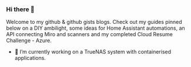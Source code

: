 ### Hi there 👋  
Welcome to my github & github gists blogs. Check out my guides pinned below on a DIY ambilight, some ideas for Home Assistant automations, an API connecting Miro and scanners and my completed Cloud Resume Challenge - Azure.  
- 🔭 I’m currently working on a TrueNAS system with containerised applications.

<!--
**billyshub/billyshub** is a ✨ _special_ ✨ repository because its `README.md` (this file) appears on your GitHub profile.

Here are some ideas to get you started:

- 🔭 I’m currently working on ...
- 🌱 I’m currently learning ...
- 👯 I’m looking to collaborate on ...
- 🤔 I’m looking for help with ...
- 💬 Ask me about ...
- 📫 How to reach me: ...
- 😄 Pronouns: ...
- ⚡ Fun fact: ...
-->
